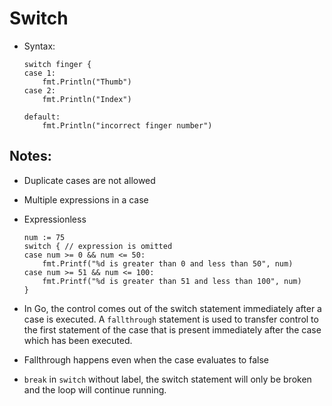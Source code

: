 # Switch

- Syntax:
    ```
    switch finger {
    case 1:
        fmt.Println("Thumb")
    case 2:
        fmt.Println("Index")
    
    default:
        fmt.Println("incorrect finger number")
    ```

## Notes:
- Duplicate cases are not allowed
- Multiple expressions in a case
- Expressionless
    ```
    num := 75
    switch { // expression is omitted
    case num >= 0 && num <= 50:
        fmt.Printf("%d is greater than 0 and less than 50", num)
    case num >= 51 && num <= 100:
        fmt.Printf("%d is greater than 51 and less than 100", num)
    }
    ```

- In Go, the control comes out of the switch statement immediately after a case is executed. A ```fallthrough``` statement is used to transfer control to the first statement of the case that is present immediately after the case which has been executed.

- Fallthrough happens even when the case evaluates to false

- ```break``` in ```switch``` without label, the switch statement will only be broken and the loop will continue running.